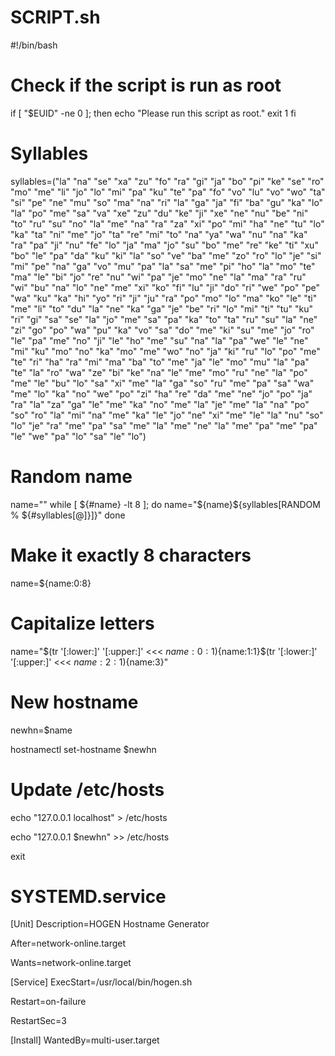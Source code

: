 # SCRIPT.sh


#!/bin/bash

# Check if the script is run as root
if [ "$EUID" -ne 0 ]; then
    echo "Please run this script as root."
    exit 1
fi

# Syllables
syllables=("la" "na" "se" "xa" "zu" "fo" "ra" "gi" "ja" "bo" "pi" "ke" "se" "ro" "mo" "me" "li" "jo" "lo" "mi" "pa" "ku" "te" "pa" "fo" "vo" "lu" "vo" "wo" "ta" "si" "pe" "ne" "mu" "so" "ma" "na" "ri" "la" "ga" "ja" "fi" "ba" "gu" "ka" "lo" "la" "po" "me" "sa" "va" "xe" "zu" "du" "ke" "ji" "xe" "ne" "nu" "be" "ni" "to" "ru" "su" "no" "la" "me" "na" "ra" "za" "xi" "po" "mi" "ha" "ne" "tu" "lo" "ka" "ta" "ni" "me" "jo" "ta" "re" "mi" "to" "na" "ya" "wa" "nu" "na" "ka" "ra" "pa" "ji" "nu" "fe" "lo" "ja" "ma" "jo" "su" "bo" "me" "re" "ke" "ti" "xu" "bo" "le" "pa" "da" "ku" "ki" "la" "so" "ve" "ba" "me" "zo" "ro" "lo" "je" "si" "mi" "pe" "na" "ga" "vo" "mu" "pa" "la" "sa" "me" "pi" "ho" "la" "mo" "te" "ma" "le" "bi" "jo" "re" "nu" "wi" "pa" "je" "mo" "ne" "la" "ma" "ra" "ru" "wi" "bu" "na" "lo" "ne" "me" "xi" "ko" "fi" "lu" "ji" "do" "ri" "we" "po" "pe" "wa" "ku" "ka" "hi" "yo" "ri" "ji" "ju" "ra" "po" "mo" "lo" "ma" "ko" "le" "ti" "me" "li" "to" "du" "la" "ne" "ka" "ga" "je" "be" "ri" "lo" "mi" "ti" "tu" "ku" "ri" "gi" "sa" "se" "la" "jo" "me" "sa" "pa" "ka" "to" "ta" "ru" "su" "la" "ne" "zi" "go" "po" "wa" "pu" "ka" "vo" "sa" "do" "me" "ki" "su" "me" "jo" "ro" "le" "pa" "me" "no" "ji" "le" "ho" "me" "su" "na" "la" "pa" "we" "le" "ne" "mi" "ku" "mo" "no" "ka" "mo" "me" "wo" "no" "ja" "ki" "ru" "lo" "po" "me" "te" "ri" "ha" "ra" "mi" "ma" "ba" "to" "me" "ja" "le" "mo" "mu" "la" "pa" "te" "la" "ro" "wa" "ze" "bi" "ke" "na" "le" "me" "mo" "ru" "ne" "la" "po" "me" "le" "bu" "lo" "sa" "xi" "me" "la" "ga" "so" "ru" "me" "pa" "sa" "wa" "me" "lo" "ka" "no" "we" "po" "zi" "ha" "re" "da" "me" "ne" "jo" "po" "ja" "ra" "la" "za" "ga" "le" "me" "ka" "no" "me" "la" "je" "me" "la" "na" "po" "so" "ro" "la" "mi" "na" "me" "ka" "le" "jo" "ne" "xi" "me" "le" "la" "nu" "so" "lo" "je" "ra" "me" "pa" "sa" "me" "la" "me" "ne" "la" "me" "pa" "me" "pa" "le" "we" "pa" "lo" "sa" "le" "lo")

# Random name
name=""
while [ ${#name} -lt 8 ]; do
    name="${name}${syllables[RANDOM % ${#syllables[@]}]}"
done

# Make it exactly 8 characters
name=${name:0:8}

# Capitalize letters
name="$(tr '[:lower:]' '[:upper:]' <<< ${name:0:1})${name:1:1}$(tr '[:lower:]' '[:upper:]' <<< ${name:2:1})${name:3}"

# New hostname
newhn=$name

hostnamectl set-hostname $newhn

# Update /etc/hosts
echo "127.0.0.1    localhost" > /etc/hosts 

echo "127.0.0.1    $newhn" >> /etc/hosts

exit




# SYSTEMD.service



[Unit]
Description=HOGEN Hostname Generator

After=network-online.target

Wants=network-online.target

[Service]
ExecStart=/usr/local/bin/hogen.sh

Restart=on-failure

RestartSec=3

[Install]
WantedBy=multi-user.target

